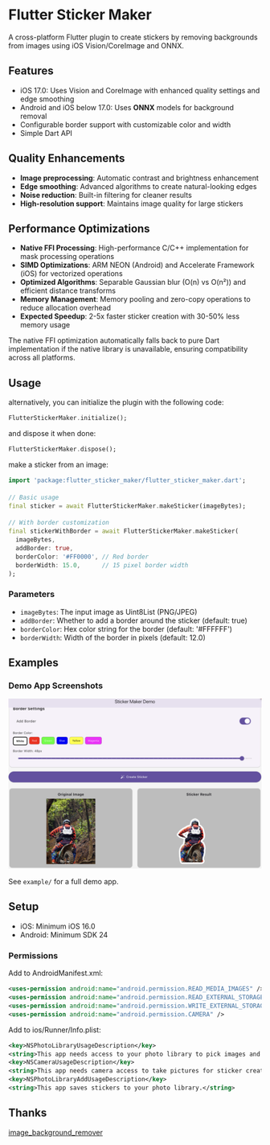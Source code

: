 # Flutter Sticker Maker

A cross-platform Flutter plugin to create stickers by removing backgrounds from images using iOS Vision/CoreImage and ONNX.

## Features

- iOS 17.0: Uses Vision and CoreImage with enhanced quality settings and edge smoothing
- Android and iOS below 17.0: Uses **ONNX** models for background removal
- Configurable border support with customizable color and width
- Simple Dart API

## Quality Enhancements

- **Image preprocessing**: Automatic contrast and brightness enhancement
- **Edge smoothing**: Advanced algorithms to create natural-looking edges
- **Noise reduction**: Built-in filtering for cleaner results
- **High-resolution support**: Maintains image quality for large stickers

## Performance Optimizations

- **Native FFI Processing**: High-performance C/C++ implementation for mask processing operations
- **SIMD Optimizations**: ARM NEON (Android) and Accelerate Framework (iOS) for vectorized operations
- **Optimized Algorithms**: Separable Gaussian blur (O(n) vs O(n²)) and efficient distance transforms
- **Memory Management**: Memory pooling and zero-copy operations to reduce allocation overhead
- **Expected Speedup**: 2-5x faster sticker creation with 30-50% less memory usage

The native FFI optimization automatically falls back to pure Dart implementation if the native library is unavailable, ensuring compatibility across all platforms.

## Usage

alternatively, you can initialize the plugin with the following code:
```dart
FlutterStickerMaker.initialize();
```
and dispose it when done:
```dart
FlutterStickerMaker.dispose();
```

make a sticker from an image:
```dart
import 'package:flutter_sticker_maker/flutter_sticker_maker.dart';

// Basic usage
final sticker = await FlutterStickerMaker.makeSticker(imageBytes);

// With border customization
final stickerWithBorder = await FlutterStickerMaker.makeSticker(
  imageBytes,
  addBorder: true,
  borderColor: '#FF0000', // Red border
  borderWidth: 15.0,      // 15 pixel border width
);
```

### Parameters

- `imageBytes`: The input image as Uint8List (PNG/JPEG)
- `addBorder`: Whether to add a border around the sticker (default: true)
- `borderColor`: Hex color string for the border (default: '#FFFFFF')
- `borderWidth`: Width of the border in pixels (default: 12.0)

## Examples

### Demo App Screenshots

![example](example/assets/images/IMG_0121.PNG)


See `example/` for a full demo app.

## Setup

- iOS: Minimum iOS 16.0
- Android: Minimum SDK 24

### Permissions

Add to AndroidManifest.xml:
```xml
<uses-permission android:name="android.permission.READ_MEDIA_IMAGES" />
<uses-permission android:name="android.permission.READ_EXTERNAL_STORAGE" android:maxSdkVersion="32"/>
<uses-permission android:name="android.permission.WRITE_EXTERNAL_STORAGE" android:maxSdkVersion="28"/>
<uses-permission android:name="android.permission.CAMERA" />
```

Add to ios/Runner/Info.plist:
```xml
<key>NSPhotoLibraryUsageDescription</key>
<string>This app needs access to your photo library to pick images and save stickers.</string>
<key>NSCameraUsageDescription</key>
<string>This app needs camera access to take pictures for sticker creation.</string>
<key>NSPhotoLibraryAddUsageDescription</key>
<string>This app saves stickers to your photo library.</string>
```

## Thanks

[image_background_remover](https://github.com/Netesh5/image_background_remover)
